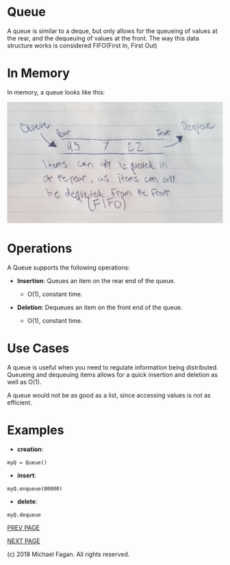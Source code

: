 # Queue

A queue is similar to a deque, but only allows for the queueing of values at the rear, and the dequeuing of values at the front. The way this data structure works is considered FIFO(First In, First Out)

# In Memory

In memory, a queue looks like this:

![Image of Queue in Memory](images/queue_memory.jpg)

# Operations

A Queue supports the following operations:

* **Insertion**: Queues an item on the rear end of the queue.
  * O(1), constant time.

* **Deletion**: Dequeues an item on the front end of the queue.
  * O(1), constant time.

# Use Cases

A queue is useful when you need to regulate information being distributed. Queueing and dequeuing items allows for a quick insertion and deletion as well as O(1).

A queue would not be as good as a list, since accessing values is not as efficient.

# Examples

* **creation**:

~~~
myQ = Queue()
~~~

* **insert**:

~~~
myQ.enqueue(80000)
~~~

* **delete**:

~~~
myQ.dequeue
~~~

[PREV PAGE](binaryheap.md)

[NEXT PAGE](deque.md)

(c) 2018 Michael Fagan. All rights reserved.

